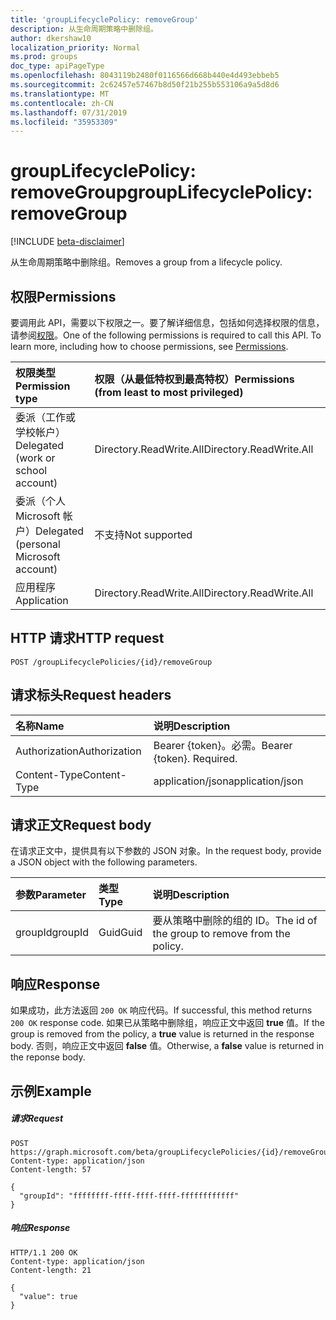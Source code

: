 ```yaml
---
title: 'groupLifecyclePolicy: removeGroup'
description: 从生命周期策略中删除组。
author: dkershaw10
localization_priority: Normal
ms.prod: groups
doc_type: apiPageType
ms.openlocfilehash: 8043119b2480f0116566d668b440e4d493ebbeb5
ms.sourcegitcommit: 2c62457e57467b8d50f21b255b553106a9a5d8d6
ms.translationtype: MT
ms.contentlocale: zh-CN
ms.lasthandoff: 07/31/2019
ms.locfileid: "35953309"
---
```

# <a name="grouplifecyclepolicy-removegroup"></a><span data-ttu-id="18f97-103">groupLifecyclePolicy: removeGroup</span><span class="sxs-lookup"><span data-stu-id="18f97-103">groupLifecyclePolicy: removeGroup</span></span>

[!INCLUDE [beta-disclaimer](../../includes/beta-disclaimer.md)]

<span data-ttu-id="18f97-104">从生命周期策略中删除组。</span><span class="sxs-lookup"><span data-stu-id="18f97-104">Removes a group from a lifecycle policy.</span></span>

## <a name="permissions"></a><span data-ttu-id="18f97-105">权限</span><span class="sxs-lookup"><span data-stu-id="18f97-105">Permissions</span></span>

<span data-ttu-id="18f97-p101">要调用此 API，需要以下权限之一。要了解详细信息，包括如何选择权限的信息，请参阅[权限](/graph/permissions-reference)。</span><span class="sxs-lookup"><span data-stu-id="18f97-p101">One of the following permissions is required to call this API. To learn more, including how to choose permissions, see [Permissions](/graph/permissions-reference).</span></span>


|<span data-ttu-id="18f97-108">权限类型</span><span class="sxs-lookup"><span data-stu-id="18f97-108">Permission type</span></span>      | <span data-ttu-id="18f97-109">权限（从最低特权到最高特权）</span><span class="sxs-lookup"><span data-stu-id="18f97-109">Permissions (from least to most privileged)</span></span>              |
|:--------------------|:---------------------------------------------------------|
|<span data-ttu-id="18f97-110">委派（工作或学校帐户）</span><span class="sxs-lookup"><span data-stu-id="18f97-110">Delegated (work or school account)</span></span> | <span data-ttu-id="18f97-111">Directory.ReadWrite.All</span><span class="sxs-lookup"><span data-stu-id="18f97-111">Directory.ReadWrite.All</span></span>    |
|<span data-ttu-id="18f97-112">委派（个人 Microsoft 帐户）</span><span class="sxs-lookup"><span data-stu-id="18f97-112">Delegated (personal Microsoft account)</span></span> | <span data-ttu-id="18f97-113">不支持</span><span class="sxs-lookup"><span data-stu-id="18f97-113">Not supported</span></span> |
|<span data-ttu-id="18f97-114">应用程序</span><span class="sxs-lookup"><span data-stu-id="18f97-114">Application</span></span> |  <span data-ttu-id="18f97-115">Directory.ReadWrite.All</span><span class="sxs-lookup"><span data-stu-id="18f97-115">Directory.ReadWrite.All</span></span> |

## <a name="http-request"></a><span data-ttu-id="18f97-116">HTTP 请求</span><span class="sxs-lookup"><span data-stu-id="18f97-116">HTTP request</span></span>
<!-- { "blockType": "ignored" } -->
```http
POST /groupLifecyclePolicies/{id}/removeGroup
```

## <a name="request-headers"></a><span data-ttu-id="18f97-117">请求标头</span><span class="sxs-lookup"><span data-stu-id="18f97-117">Request headers</span></span>

| <span data-ttu-id="18f97-118">名称</span><span class="sxs-lookup"><span data-stu-id="18f97-118">Name</span></span> | <span data-ttu-id="18f97-119">说明</span><span class="sxs-lookup"><span data-stu-id="18f97-119">Description</span></span> |
|:---------------|:----------|
| <span data-ttu-id="18f97-120">Authorization</span><span class="sxs-lookup"><span data-stu-id="18f97-120">Authorization</span></span> | <span data-ttu-id="18f97-p102">Bearer {token}。必需。</span><span class="sxs-lookup"><span data-stu-id="18f97-p102">Bearer {token}. Required.</span></span> |
| <span data-ttu-id="18f97-123">Content-Type</span><span class="sxs-lookup"><span data-stu-id="18f97-123">Content-Type</span></span>  | <span data-ttu-id="18f97-124">application/json</span><span class="sxs-lookup"><span data-stu-id="18f97-124">application/json</span></span> |

## <a name="request-body"></a><span data-ttu-id="18f97-125">请求正文</span><span class="sxs-lookup"><span data-stu-id="18f97-125">Request body</span></span>
<span data-ttu-id="18f97-126">在请求正文中，提供具有以下参数的 JSON 对象。</span><span class="sxs-lookup"><span data-stu-id="18f97-126">In the request body, provide a JSON object with the following parameters.</span></span>

| <span data-ttu-id="18f97-127">参数</span><span class="sxs-lookup"><span data-stu-id="18f97-127">Parameter</span></span> | <span data-ttu-id="18f97-128">类型</span><span class="sxs-lookup"><span data-stu-id="18f97-128">Type</span></span> | <span data-ttu-id="18f97-129">说明</span><span class="sxs-lookup"><span data-stu-id="18f97-129">Description</span></span> |
|:---------------|:--------|:----------|
|<span data-ttu-id="18f97-130">groupId</span><span class="sxs-lookup"><span data-stu-id="18f97-130">groupId</span></span>|<span data-ttu-id="18f97-131">Guid</span><span class="sxs-lookup"><span data-stu-id="18f97-131">Guid</span></span>| <span data-ttu-id="18f97-132">要从策略中删除的组的 ID。</span><span class="sxs-lookup"><span data-stu-id="18f97-132">The id of the group to remove from the policy.</span></span>|

## <a name="response"></a><span data-ttu-id="18f97-133">响应</span><span class="sxs-lookup"><span data-stu-id="18f97-133">Response</span></span>

<span data-ttu-id="18f97-134">如果成功，此方法返回 `200 OK` 响应代码。</span><span class="sxs-lookup"><span data-stu-id="18f97-134">If successful, this method returns `200 OK` response code.</span></span> <span data-ttu-id="18f97-135">如果已从策略中删除组，响应正文中返回 **true** 值。</span><span class="sxs-lookup"><span data-stu-id="18f97-135">If the group is removed from the policy, a **true** value is returned in the response body.</span></span> <span data-ttu-id="18f97-136">否则，响应正文中返回 **false** 值。</span><span class="sxs-lookup"><span data-stu-id="18f97-136">Otherwise, a **false** value is returned in the reponse body.</span></span>

## <a name="example"></a><span data-ttu-id="18f97-137">示例</span><span class="sxs-lookup"><span data-stu-id="18f97-137">Example</span></span>

##### <a name="request"></a><span data-ttu-id="18f97-138">请求</span><span class="sxs-lookup"><span data-stu-id="18f97-138">Request</span></span>

<!-- {
  "blockType": "ignored",
  "name": "grouplifecyclepolicy_removegroup"
} -->
```http
POST https://graph.microsoft.com/beta/groupLifecyclePolicies/{id}/removeGroup
Content-type: application/json
Content-length: 57

{
  "groupId": "ffffffff-ffff-ffff-ffff-ffffffffffff"
}
```

##### <a name="response"></a><span data-ttu-id="18f97-139">响应</span><span class="sxs-lookup"><span data-stu-id="18f97-139">Response</span></span>
<!-- { "blockType": "ignored" } -->

```http
HTTP/1.1 200 OK
Content-type: application/json
Content-length: 21

{
  "value": true
}
```

<!-- uuid: 8fcb5dbc-d5aa-4681-8e31-b001d5168d79
2015-10-25 14:57:30 UTC -->
<!--
{
  "type": "#page.annotation",
  "description": "groupLifecyclePolicy: removegroup",
  "keywords": "",
  "section": "documentation",
  "tocPath": "",
  "suppressions": []
}
-->

